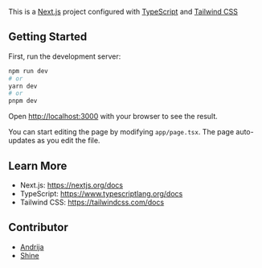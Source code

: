 This is a [Next.js](https://nextjs.org/) project configured with [TypeScript](https://www.typescriptlang.org/) and [Tailwind CSS](https://tailwindcss.com/)

## Getting Started

First, run the development server:

```bash
npm run dev
# or
yarn dev
# or
pnpm dev
```

Open [http://localhost:3000](http://localhost:3000) with your browser to see the result.

You can start editing the page by modifying `app/page.tsx`. The page auto-updates as you edit the file.

## Learn More

-   Next.js: https://nextjs.org/docs
-   TypeScript: https://www.typescriptlang.org/docs
-   Tailwind CSS: https://tailwindcss.com/docs

## Contributor

- [Andrija](https://github.com/anma-dev)
- [Shine](https://github.com/shinevue)
